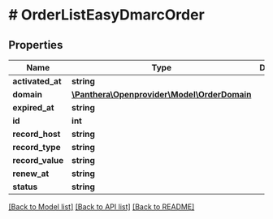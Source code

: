 # # OrderListEasyDmarcOrder

## Properties

Name | Type | Description | Notes
------------ | ------------- | ------------- | -------------
**activated_at** | **string** |  | [optional]
**domain** | [**\Panthera\Openprovider\Model\OrderDomain**](OrderDomain.md) |  | [optional]
**expired_at** | **string** |  | [optional]
**id** | **int** |  | [optional]
**record_host** | **string** |  | [optional]
**record_type** | **string** |  | [optional]
**record_value** | **string** |  | [optional]
**renew_at** | **string** |  | [optional]
**status** | **string** |  | [optional]

[[Back to Model list]](../../README.md#models) [[Back to API list]](../../README.md#endpoints) [[Back to README]](../../README.md)
